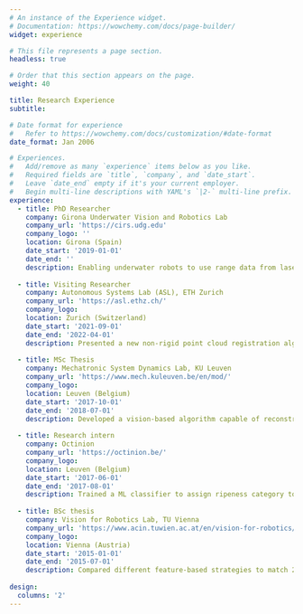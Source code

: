 ```yaml
---
# An instance of the Experience widget.
# Documentation: https://wowchemy.com/docs/page-builder/
widget: experience

# This file represents a page section.
headless: true

# Order that this section appears on the page.
weight: 40

title: Research Experience
subtitle:

# Date format for experience
#   Refer to https://wowchemy.com/docs/customization/#date-format
date_format: Jan 2006

# Experiences.
#   Add/remove as many `experience` items below as you like.
#   Required fields are `title`, `company`, and `date_start`.
#   Leave `date_end` empty if it's your current employer.
#   Begin multi-line descriptions with YAML's `|2-` multi-line prefix.
experience:
  - title: PhD Researcher
    company: Girona Underwater Vision and Robotics Lab
    company_url: 'https://cirs.udg.edu'
    company_logo: ''
    location: Girona (Spain)
    date_start: '2019-01-01'
    date_end: ''
    description: Enabling underwater robots to use range data from laser-based sensors for mapping and manipulation tasks. To this end we built an underwater laser scanner, which allowed me to face challenges ranging from sensor calibration to integration in autonomous platforms.
        
  - title: Visiting Researcher
    company: Autonomous Systems Lab (ASL), ETH Zurich
    company_url: 'https://asl.ethz.ch/'
    company_logo: 
    location: Zurich (Switzerland)
    date_start: '2021-09-01'
    date_end: '2022-04-01'
    description: Presented a new non-rigid point cloud registration algorithm that corrects motion distortion in dynamic scans, improving accuracy of localization and mapping tasks.
        
  - title: MSc Thesis
    company: Mechatronic System Dynamics Lab, KU Leuven
    company_url: 'https://www.mech.kuleuven.be/en/mod/'
    company_logo: 
    location: Leuven (Belgium)
    date_start: '2017-10-01'
    date_end: '2018-07-01'
    description: Developed a vision-based algorithm capable of reconstructing full-field vibrations of mechanical structures based on observations of natural-frequency deformations.
        
  - title: Research intern
    company: Octinion
    company_url: 'https://octinion.be/'
    company_logo: 
    location: Leuven (Belgium)
    date_start: '2017-06-01'
    date_end: '2017-08-01'
    description: Trained a ML classifier to assign ripeness category to berries detected by the autonomous strawberry picking robot.
        
  - title: BSc thesis
    company: Vision for Robotics Lab, TU Vienna
    company_url: 'https://www.acin.tuwien.ac.at/en/vision-for-robotics/'
    company_logo: 
    location: Vienna (Austria)
    date_start: '2015-01-01'
    date_end: '2015-07-01'
    description: Compared different feature-based strategies to match 2D floor plan LiDAR scans for autonomous navigation.
        
design:
  columns: '2'
---
```

